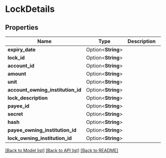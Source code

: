 # LockDetails

## Properties

Name | Type | Description | Notes
------------ | ------------- | ------------- | -------------
**expiry_date** | Option<**String**> |  | [optional]
**lock_id** | Option<**String**> |  | [optional]
**account_id** | Option<**String**> |  | [optional]
**amount** | Option<**String**> |  | [optional]
**unit** | Option<**String**> |  | [optional]
**account_owning_institution_id** | Option<**String**> |  | [optional]
**lock_description** | Option<**String**> |  | [optional]
**payee_id** | Option<**String**> |  | [optional]
**secret** | Option<**String**> |  | [optional]
**hash** | Option<**String**> |  | [optional]
**payee_owning_institution_id** | Option<**String**> |  | [optional]
**lock_owning_institution_id** | Option<**String**> |  | [optional]

[[Back to Model list]](../README.md#documentation-for-models) [[Back to API list]](../README.md#documentation-for-api-endpoints) [[Back to README]](../README.md)


